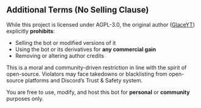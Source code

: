 ## Additional Terms (No Selling Clause)

While this project is licensed under AGPL-3.0, the original author ([GlaceYT](https://github.com/GlaceYT)) explicitly **prohibits**:

- Selling the bot or modified versions of it
- Using the bot or its derivatives for **any commercial gain**
- Removing or altering author credits

This is a moral and community-driven restriction in line with the spirit of open-source. Violators may face takedowns or blacklisting from open-source platforms and Discord’s Trust & Safety system.

You are free to use, modify, and host this bot for **personal** or **community** purposes only.
